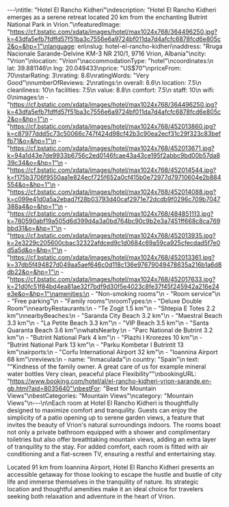 ---\ntitle: "Hotel El Rancho Kidheri"\ndescription: "Hotel El Rancho Kidheri emerges as a serene retreat located 20 km from the enchanting Butrint National Park in Vrion."\nfeaturedImage: "https://cf.bstatic.com/xdata/images/hotel/max1024x768/364496250.jpg?k=43dfa5efb7fdffd57f51ba3c7556e6a9724bf011da7d4afcfc6878fcd6e805c2&o=&hp=1"\nlanguage: en\nslug: hotel-el-rancho-kidheri\naddress: "Rruga Nacionale Sarande-Delvine KM-3 NR 210/1, 9716 Vrion, Albania"\ncity: "Vrion"\nlocation: "Vrion"\naccommodationType: "hotel"\ncoordinates:\n  lat: 39.881146\n  lng: 20.049433\nprice: "US$70"\npriceFrom: 70\nstarRating: 3\nrating: 8.6\nratingWords: "Very Good"\nnumberOfReviews: 2\nratings:\n  overall: 8.6\n  location: 7.5\n  cleanliness: 10\n  facilities: 7.5\n  value: 8.8\n  comfort: 7.5\n  staff: 10\n  wifi: 0\nimages:\n  - "https://cf.bstatic.com/xdata/images/hotel/max1024x768/364496250.jpg?k=43dfa5efb7fdffd57f51ba3c7556e6a9724bf011da7d4afcfc6878fcd6e805c2&o=&hp=1"\n  - "https://cf.bstatic.com/xdata/images/hotel/max1024x768/452013860.jpg?k=c87977ddd5c73c50066c747f424d98cf42b3c90ea2ecf31c29f323c83beffb71&o=&hp=1"\n  - "https://cf.bstatic.com/xdata/images/hotel/max1024x768/452013671.jpg?k=94a1d43e7de9933b6756c2ed0146fcae43a43ce195f2abbc9bd00b57da839c34&o=&hp=1"\n  - "https://cf.bstatic.com/xdata/images/hotel/max1024x768/452014544.jpg?k=f175b3706f9550aa1e824ecf725f652a0cf415b0e72977d79710604e2b884554&o=&hp=1"\n  - "https://cf.bstatic.com/xdata/images/hotel/max1024x768/452014088.jpg?k=c099e41d0a5a2ebad7f28b03793d40caf2971e72dcdb9f0296c709b7047388a4&o=&hp=1"\n  - "https://cf.bstatic.com/xdata/images/hotel/max1024x768/484851113.jpg?k=780590abf19a505d6d399d4a3a0bd764bc90c9b2e3a7451ff668c8ca769bbd31&o=&hp=1"\n  - "https://cf.bstatic.com/xdata/images/hotel/max1024x768/452013935.jpg?k=2e3229c205600cbac32322afdced9c1d0684c69a59ca925cfecdad5f7e0d5a5d&o=&hp=1"\n  - "https://cf.bstatic.com/xdata/images/hotel/max1024x768/452013361.jpg?k=37db5f494827d049aa5aef646c0d118c136e97679049478635a216b1a6d8db22&o=&hp=1"\n  - "https://cf.bstatic.com/xdata/images/hotel/max1024x768/452017633.jpg?k=21d0fc51f84bd4ea81ae32f7bdf9d30f5e4023c8fe37f45f245942a216e24e3e&o=&hp=1"\namenities:\n  - "Non-smoking rooms"\n  - "Room service"\n  - "Free parking"\n  - "Family rooms"\nroomTypes:\n  - "Deluxe Double Room"\nnearbyRestaurants:\n  - "Te Zogjt 1.5 km"\n  - "Shtepia E Totes 2.2 km"\nnearbyBeaches:\n  - "Saranda City Beach 3.2 km"\n  - "Maestral Beach 3.3 km"\n  - "La Petite Beach 3.3 km"\n  - "VIP Beach 3.5 km"\n  - "Santa Quaranta Beach 3.6 km"\nwhatsNearby:\n  - "Parc National de Butrint 3.2 km"\n  - "Butrint National Park 4 km"\n  - "Plazhi I Krorezes 10 km"\n  - "Butrint National Park 13 km"\n  - "Parku Kombetar I Butrintit 13 km"\nairports:\n  - "Corfu International Airport 32 km"\n  - "Ioannina Airport 68 km"\nreviews:\n  - name: "Inmaculada"\n    country: "Spain"\n    text: "“Kindness of the family owner. A great care of us for example mineral water bottles
Very clean, peaceful place
Flexibility”"\nbookingURL: "https://www.booking.com/hotel/al/el-rancho-kidheri-vrion-sarande.en-gb.html?aid=8035640"\nbestFor: "Best for Mountain Views"\nbestCategories: "Mountain Views"\ncategory: "Mountain Views"\n---\n\nEach room at Hotel El Rancho Kidheri is thoughtfully designed to maximize comfort and tranquility. Guests can enjoy the simplicity of a patio opening up to serene garden views, a feature that invites the beauty of Vrion's natural surroundings indoors. The rooms boast not only a private bathroom equipped with a shower and complimentary toiletries but also offer breathtaking mountain views, adding an extra layer of tranquility to the stay. For added comfort, each room is fitted with air conditioning and a flat-screen TV, ensuring a restful and entertaining stay.

Located 91 km from Ioannina Airport, Hotel El Rancho Kidheri presents an accessible getaway for those looking to escape the hustle and bustle of city life and immerse themselves in the tranquility of nature. Its strategic location and thoughtful amenities make it an ideal choice for travelers seeking both relaxation and adventure in the heart of Vrion.